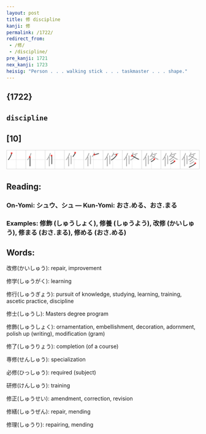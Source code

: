 ```yaml
---
layout: post
title: 修 discipline
kanji: 修
permalink: /1722/
redirect_from:
 - /修/
 - /discipline/
pre_kanji: 1721
nex_kanji: 1723
heisig: "Person . . . walking stick . . . taskmaster . . . shape."
---
```


## {1722}

## `discipline`

## [10]

<div class="stroke"><img src="../images/E4BFAE.png" /></div>

## Reading:

### On-Yomi: シュウ、シュ &mdash; Kun-Yomi: おさ.める、おさ.まる

### Examples: 修飾 (しゅうしょく), 修養 (しゅうよう), 改修 (かいしゅう), 修まる (おさ.まる), 修める (おさ.める)

## Words:

改修(かいしゅう): repair, improvement

修学(しゅうがく): learning

修行(しゅうぎょう): pursuit of knowledge, studying, learning, training, ascetic practice, discipline

修士(しゅうし): Masters degree program

修飾(しゅうしょく): ornamentation, embellishment, decoration, adornment, polish up (writing), modification (gram)

修了(しゅうりょう): completion (of a course)

専修(せんしゅう): specialization

必修(ひっしゅう): required (subject)

研修(けんしゅう): training

修正(しゅうせい): amendment, correction, revision

修繕(しゅうぜん): repair, mending

修理(しゅうり): repairing, mending
